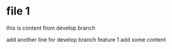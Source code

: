 # file 1

this is content from develop branch

add another line for develop branch
feature 1 add some content
